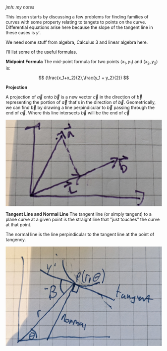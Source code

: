 *jmh: my notes*

This lesson starts by discussing a few problems for finding families of curves with some property relating to tangets to points on the curve. Differential equations arise here because the slope of the tangent line in these cases is $y'$.

We need some stuff from algebra, Calculus 3 and linear algebra here.

I'll list some of the useful formulas.

**Midpoint Formula**
The mid-point formula for two points $(x_1, y_1)$ and $(x_2,y_2)$ is:

$$ (\frac{x_1+x_2}{2},\frac{y_1 + y_2}{2}) $$

**Projection**

A projection of $\vec{a}$ onto $\vec{b}$ is a new vector $\vec{c}$ in the direction of $\vec{b}$ representing the portion of $\vec{a}$ that's in the direction of $\vec{b}$. Geometrically, we can find $\vec{b}$ by drawing a line perpindicular to $\vec{b}$ passing through the end of $\vec{a}$. Where this line intersects $\vec{b}$ will be the end of $\vec{c}$

![Projection](projection.jpg)

**Tangent Line and Normal Line**
The tangent line (or simply tangent) to a plane curve at a given point is the straight line that "just touches" the curve at that point.

The normal line is the line perpindicular to the tangent line at the point of tangency.

![Normal and Tangent](normal%20and%20tangent.jpg)

